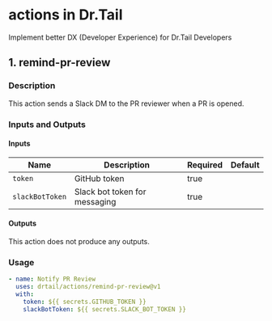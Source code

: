 # actions in Dr.Tail
Implement better DX (Developer Experience) for Dr.Tail Developers

## 1. remind-pr-review
### Description

This action sends a Slack DM to the PR reviewer when a PR is opened.

### Inputs and Outputs

#### Inputs

| Name           | Description                        | Required | Default |
|----------------|------------------------------------|----------|---------|
| `token`        | GitHub token                       | true     |         |
| `slackBotToken`| Slack bot token for messaging      | true     |         |

#### Outputs

This action does not produce any outputs.

### Usage

```yaml
- name: Notify PR Review
  uses: drtail/actions/remind-pr-review@v1
  with:
    token: ${{ secrets.GITHUB_TOKEN }}
    slackBotToken: ${{ secrets.SLACK_BOT_TOKEN }}
```
